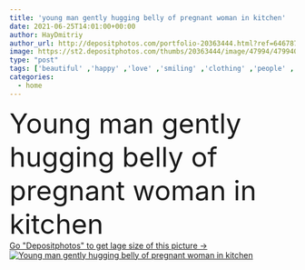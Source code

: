 ```yaml
---
title: 'young man gently hugging belly of pregnant woman in kitchen'
date: 2021-06-25T14:01:00+00:00
author: HayDmitriy
author_url: http://depositphotos.com/portfolio-20363444.html?ref=64678756
image: https://st2.depositphotos.com/thumbs/20363444/image/47994/479940038/api_thumb_450.jpg?forcejpeg=true
type: "post"
tags: ['beautiful' ,'happy' ,'love' ,'smiling' ,'clothing' ,'people' ,'cheerful' ,'morning' ,'caucasian' ,'life' ,'kitchen' ,'family' ,'brunette' ,'man' ,'emotion' ,'pretty' ,'blur' ,'home' ,'couple' ,'tender' ,'romantic' ,'woman' ,'together' ,'belly' ,'clothes' ,'dress' ,'attractive' ,'casual' ,'handsome' ,'expectation' ,'positive' ,'embrace' ,'mother' ,'closeness' ,'hug' ,'father' ,'daylight' ,'tummy' ,'relationship' ,'pregnant' ,'cardigan' ,'pregnancy' ,'gently' ,'parenthood' ,'maternity' ,'sweatshirt' ,'copy space' ,'young adult' ]
categories: 
  - home
---
```

<div aling="center">
            <font size="60"> Young man gently hugging belly of pregnant woman in kitchen</font>   
</div>
<div>
    <a href='https://depositphotos.com/479940038/stock-photo-young-man-gently-hugging-belly.html?ref=64678756' target=_blank > Go "Depositphotos" to get lage size of this picture ->
        <img href='https://depositphotos.com/479940038/stock-photo-young-man-gently-hugging-belly.html?ref=64678756' src='https://st2.depositphotos.com/20363444/47994/i/950/depositphotos_479940038-stock-photo-young-man-gently-hugging-belly.jpg?forcejpeg=true' alt='Young man gently hugging belly of pregnant woman in kitchen' >
    </a>
</div>
